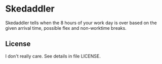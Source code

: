 # Skedaddler
Skedaddler tells when the 8 hours of your work day is over based on the given arrival time, possible flex and non-worktime breaks.

## License
I don't really care. See details in file LICENSE.
